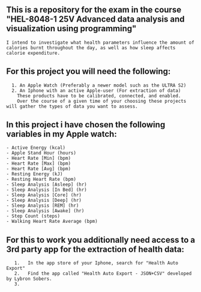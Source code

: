 ## This is a repository for the exam in the course "HEL-8048-1 25V Advanced data analysis and visualization using programming"
    I intend to investigate what health parameters influence the amount of calories burnt throughout the day, as well as how sleep affects calorie expenditure.

 ## For this project you will need the following:
      1. An Apple Watch (Preferably a newer model such as the ULTRA S2)
      2. An Iphone with an active Apple-user (For extraction of data)
        These products have to be calibrated, connected, and enabled.
        Over the course of a given time of your choosing these projects will gather the types of data you want to assess.
    
  ## In this project i have chosen the following variables in my Apple watch:
    - Active Energy (kcal)
    - Apple Stand Hour (hours)
    - Heart Rate [Min] (bpm)
    - Heart Rate [Max] (bpm)
    - Heart Rate [Avg] (bpm)
    - Resting Energy (kJ)
    - Resting Heart Rate (bpm)
    - Sleep Analysis [Asleep] (hr)
    - Sleep Analysis [In Bed] (hr)
    - Sleep Analysis [Core] (hr)
    - Sleep Analysis [Deep] (hr)
    - Sleep Analysis [REM] (hr)
    - Sleep Analysis [Awake] (hr)
    - Step Count (steps)
    - Walking Heart Rate Average (bpm)


## For this to work you additionally need access to a 3rd party app for the extraction of health data:
       1.   In the app store of your Iphone, search for "Health Auto Export"
       2.   Find the app called "Health Auto Export - JSON+CSV" developed by Lybron Sobers.
       3.   
